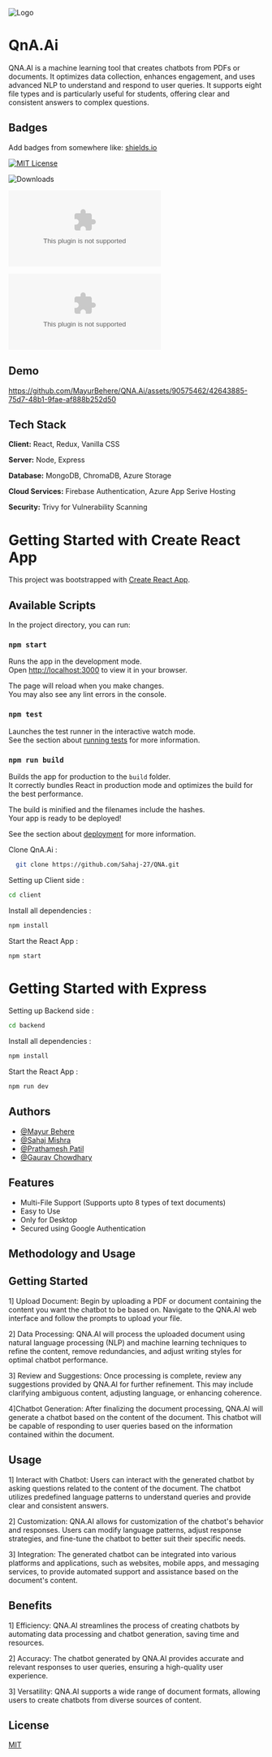 
![Logo](https://i.ibb.co/D4cDP2x/logo.png)


# QnA.Ai


QNA.AI is a machine learning tool that creates chatbots from PDFs or documents. It optimizes data collection, enhances engagement, and uses advanced NLP to understand and respond to user queries. It supports eight file types and is particularly useful for students, offering clear and consistent answers to complex questions.


## Badges

Add badges from somewhere like: [shields.io](https://shields.io/)

[![MIT License](https://img.shields.io/badge/License-MIT-green.svg)](https://choosealicense.com/licenses/mit/)

![Downloads](https://img.shields.io/github/downloads/MayurBehere/ResumeIt/total) 

![Contributors](https://img.shields.io/github/contributors/MayurBehere/QNA.Ai?color=dark-green)

 ![Stargazers](https://img.shields.io/github/stars/MayurBehere/QNA.Ai?style=social)  


## Demo

https://github.com/MayurBehere/QNA.Ai/assets/90575462/42643885-75d7-48b1-9fae-af888b252d50

## Tech Stack

**Client:** React, Redux, Vanilla CSS 

**Server:** Node, Express

**Database:** MongoDB, ChromaDB, Azure Storage 

**Cloud Services:** Firebase Authentication, Azure App Serive Hosting

**Security:** Trivy for Vulnerability Scanning



# Getting Started with Create React App

This project was bootstrapped with [Create React App](https://github.com/facebook/create-react-app).

## Available Scripts

In the project directory, you can run:

### `npm start`

Runs the app in the development mode.\
Open [http://localhost:3000](http://localhost:3000) to view it in your browser.

The page will reload when you make changes.\
You may also see any lint errors in the console.

### `npm test`

Launches the test runner in the interactive watch mode.\
See the section about [running tests](https://facebook.github.io/create-react-app/docs/running-tests) for more information.

### `npm run build`

Builds the app for production to the `build` folder.\
It correctly bundles React in production mode and optimizes the build for the best performance.

The build is minified and the filenames include the hashes.\
Your app is ready to be deployed!

See the section about [deployment](https://facebook.github.io/create-react-app/docs/deployment) for more information.


Clone QnA.Ai :

```bash
  git clone https://github.com/Sahaj-27/QNA.git
```

Setting up Client side : 
    
 ```bash
 cd client 
```   
Install all dependencies : 
 ```bash
 npm install 
```  
Start the React App : 
 ```bash
 npm start 
```    

# Getting Started with Express 

Setting up Backend side : 
  ```bash
 cd backend 
```  
Install all dependencies : 
 ```bash
 npm install 
```  
Start the React App : 
 ```bash
 npm run dev 
```   
## Authors

- [@Mayur Behere](https://www.github.com/MayurBehere)
- [@Sahaj Mishra](https://github.com/Sahaj-27)
- [@Prathamesh Patil](https://github.com/prathamesh093)
- [@Gaurav Chowdhary](https://github.com/Gauravv09)

## Features

- Multi-File Support (Supports upto 8 types of text documents)
- Easy to Use
- Only for Desktop
- Secured using Google Authentication


## Methodology and Usage

## Getting Started
1] Upload Document: Begin by uploading a PDF or document containing the content you want the chatbot to be based on. Navigate to the QNA.AI web interface and follow the prompts to upload your file.

2] Data Processing: QNA.AI will process the uploaded document using natural language processing (NLP) and machine learning techniques to refine the content, remove redundancies, and adjust writing styles for optimal chatbot performance.

3] Review and Suggestions: Once processing is complete, review any suggestions provided by QNA.AI for further refinement. This may include clarifying ambiguous content, adjusting language, or enhancing coherence.

4]Chatbot Generation: After finalizing the document processing, QNA.AI will generate a chatbot based on the content of the document. This chatbot will be capable of responding to user queries based on the information contained within the document.

## Usage
1] Interact with Chatbot: Users can interact with the generated chatbot by asking questions related to the content of the document. The chatbot utilizes predefined language patterns to understand queries and provide clear and consistent answers.

2] Customization: QNA.AI allows for customization of the chatbot's behavior and responses. Users can modify language patterns, adjust response strategies, and fine-tune the chatbot to better suit their specific needs.

3] Integration: The generated chatbot can be integrated into various platforms and applications, such as websites, mobile apps, and messaging services, to provide automated support and assistance based on the document's content.

## Benefits
1] Efficiency: QNA.AI streamlines the process of creating chatbots by automating data processing and chatbot generation, saving time and resources.

2] Accuracy: The chatbot generated by QNA.AI provides accurate and relevant responses to user queries, ensuring a high-quality user experience.

3] Versatility: QNA.AI supports a wide range of document formats, allowing users to create chatbots from diverse sources of content.




## License

[MIT](https://choosealicense.com/licenses/mit/)


